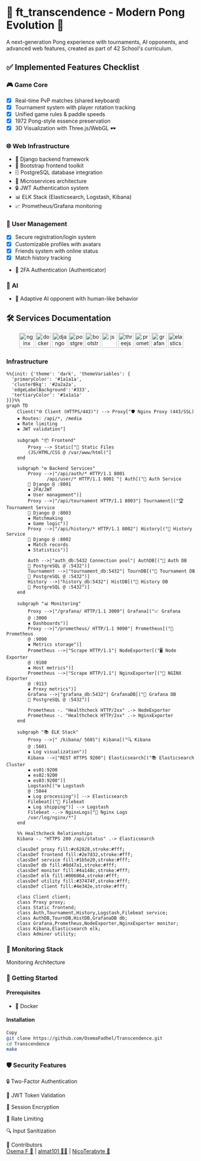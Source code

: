 # 🏓 ft_transcendence - Modern Pong Evolution 🚀

A next-generation Pong experience with tournaments, AI opponents, and advanced web features, created as part of 42 School's curriculum.

## ✅ Implemented Features Checklist

### 🎮 **Game Core**
- [x] Real-time PvP matches (shared keyboard)
- [x] Tournament system with player rotation tracking
- [x] Unified game rules & paddle speeds
- [x] 1972 Pong-style essence preservation
- [x] 3D Visualization with Three.js/WebGL 🕶️

### 🌐 **Web Infrastructure**
- 🚀 Django backend framework
- 🔧 Bootstrap frontend toolkit
- 🗄️ PostgreSQL database integration
- 🧩 Microservices architecture
- 🔒 JWT Authentication system
- 📊 ELK Stack (Elasticsearch, Logstash, Kibana)
- 📈 Prometheus/Grafana monitoring

### 👤 **User Management**
- [x] Secure registration/login system
- [x] Customizable profiles with avatars
- [x] Friends system with online status
- [x] Match history tracking
- 🚀 2FA Authentication (Authenticator)

### 🤖 **AI**
- 🚀 Adaptive AI opponent with human-like behavior


## 🛠️ Services Documentation
<!---
### Game Services
| Service          | Technology     | Description                                  |
|-------------------|----------------|----------------------------------------------|
| Tournament Engine| Django         | Manages tournament logic & player rotation   |
| 3D Renderer      | Three.js       | Handles 3D court & paddle visualization      |
| Physics Engine   | Javascript        | Ball movement & collision detection system   |

### Web Services
| Service          | Technology     | Description                                  |
|-------------------|----------------|----------------------------------------------|
| Auth Service      | JWT/Django     | Handles 2FA, login, and session management   |
| User Service      |  Django        | Manages profiles, friends                    |
| Match History     | PostgreSQL     | Stores game results and player performance   |
--->

<p align="center"> 
<img src="https://skillicons.dev/icons?i=nginx" alt="nginx" width="40" height="40"/> 
<img src="https://skillicons.dev/icons?i=docker" alt="docker" width="40" height="40"/> 
<img src="https://skillicons.dev/icons?i=django" alt="django" width="40" height="40"/>
<img src="https://skillicons.dev/icons?i=postgres" alt="postgres" width="40" height="40"/> 
<img src="https://skillicons.dev/icons?i=bootstrap" alt="bootstrap" width="40" height="40"/> 
<img src="https://skillicons.dev/icons?i=js" alt="js" width="40" height="40"/> 
<img src="https://skillicons.dev/icons?i=threejs" alt="threejs" width="40" height="40"/> 
<img src="https://skillicons.dev/icons?i=prometheus" alt="prometheus" width="40" height="40"/>
<img src="https://skillicons.dev/icons?i=grafana" alt="grafana" width="40" height="40"/> 
<img src="https://skillicons.dev/icons?i=elasticsearch" alt="elasticsearch" width="40" height="40"/> 
</p>

### Infrastructure
```mermaid
%%{init: {'theme': 'dark', 'themeVariables': { 
  'primaryColor': '#1a1a1a',
  'clusterBkg': '#2a2a2a',
  'edgeLabelBackground':'#333',
  'tertiaryColor': '#1a1a1a'
}}}%%
graph TD
    Client("🌐 Client (HTTPS/443)") --> Proxy["🛡️ Nginx Proxy (443/SSL)
    ▪️ Routes: /api/*, /media
    ▪️ Rate limiting
    ▪️ JWT validation"]

    subgraph "📦 Frontend"
        Proxy --> Static["📄 Static Files
        (JS/HTML/CSS @ /var/www/html)"]
    end

    subgraph "⚙️ Backend Services"
        Proxy -->|"/api/auth/* HTTP/1.1 8001
               /api/user/* HTTP/1.1 8001 "| Auth[("🔑 Auth Service
        🐍 Django @ :8001
        ▪️ 2FA/JWT
        ▪️ User management")]
        Proxy -->|"/api/tournament HTTP/1.1 8003"| Tournament[("🏆 Tournament Service
        🐍 Django @ :8003
        ▪️ Matchmaking
        ▪️ Game logic")]
        Proxy -->|"/api/history/* HTTP/1.1 8002"| History[("📜 History Service
        🐍 Django @ :8002
        ▪️ Match records
        ▪️ Statistics")]
        
        Auth -->|"auth_db:5432 Connection pool"| AuthDB[("💾 Auth DB
        🐘 PostgreSQL @ :5432")]
        Tournament -->|"tournament_db:5432"| TournDB[("💾 Tournament DB
        🐘 PostgreSQL @ :5432")]
        History -->|"history_db:5432"| HistDB[("💾 History DB
        🐘 PostgreSQL @ :5432")]
    end

    subgraph "📊 Monitoring"
        Proxy -->|"/grafana/ HTTP/1.1 3000"| Grafana[("📈 Grafana
        @ :3000
        ▪️ Dashboards")]
        Proxy -->|"/prometheus/ HTTP/1.1 9090"| Prometheus[("📡 Prometheus
        @ :9090
        ▪️ Metrics storage")]
        Prometheus -->|"Scrape HTTP/1.1"| NodeExporter[("🖥️ Node Exporter
        @ :9100
        ▪️ Host metrics")]
        Prometheus -->|"Scrape HTTP/1.1"| NginxExporter[("🔌 NGINX Exporter
        @ :9113
        ▪️ Proxy metrics")]
        Grafana -->|"grafana_db:5432"| GrafanaDB[("💾 Grafana DB
        🐘 PostgreSQL @ :5432")]
        
        Prometheus -. "Healthcheck HTTP/2xx" .-> NodeExporter
        Prometheus -. "Healthcheck HTTP/2xx" .-> NginxExporter
    end

    subgraph "📚 ELK Stack"
        Proxy -->|" /kibana/ 5601"| Kibana[("🔍 Kibana
        @ :5601
        ▪️ Log visualization")]
        Kibana -->|"REST HTTPS 9200"| Elasticsearch[("📚 Elasticsearch Cluster
        ▪️ es01:9200
        ▪️ es02:9200
        ▪️ es03:9200")]
        Logstash[("⚙️ Logstash
        @ :5044
        ▪️ Log processing")] --> Elasticsearch
        Filebeat[("📁 Filebeat
        ▪️ Log shipping")] --> Logstash
        Filebeat -.-> NginxLogs["📄 Nginx Logs
        /var/log/nginx/*"]
    end

    %% Healthcheck Relationships
    Kibana -. "HTTPS 200 /api/status" .-> Elasticsearch

    classDef proxy fill:#c62828,stroke:#fff;
    classDef frontend fill:#2e7d32,stroke:#fff;
    classDef service fill:#1b5e20,stroke:#fff;
    classDef db fill:#0d47a1,stroke:#fff;
    classDef monitor fill:#4a148c,stroke:#fff;
    classDef elk fill:#006064,stroke:#fff;
    classDef utility fill:#37474f,stroke:#fff;
    classDef client fill:#4e342e,stroke:#fff;
    
    class Client client;
    class Proxy proxy;
    class Static frontend;
    class Auth,Tournament,History,Logstash,Filebeat service;
    class AuthDB,TournDB,HistDB,GrafanaDB db;
    class Grafana,Prometheus,NodeExporter,NginxExporter monitor;
    class Kibana,Elasticsearch elk;
    class Adminer utility;
```
### 🚦 Monitoring Stack
Monitoring Architecture

### 🚀 Getting Started

#### Prerequisites

- 🐋 Docker

#### Installation
```bash
Copy
git clone https://github.com/OsemaFadhel/Transcendence.git
cd Transcendence
make
```

<!---📸 Screenshots
Feature	Preview
3D Gameplay	Gameplay
Tournament Lobby	Lobby
User Profile	Profile
--->


### 🛡️ Security Features
🔒 Two-Factor Authentication

🔑 JWT Token Validation

🔄 Session Encryption

🚨 Rate Limiting

🔍 Input Sanitization

🌟 Contributors </br>
[Osema F 🔐](https://github.com/OsemaFadhel) | [almat101 🕵🏻](https://github.com/almat101) | [NicoTerabyte 👾](https://github.com/NicoTerabyte)
